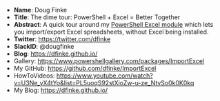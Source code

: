 * **Name**: Doug Finke
* **Title**: The dime tour: PowerShell + Excel = Better Together
* **Abstract**: A quick tour around my [PowerShell Excel module](https://www.powershellgallery.com/packages/ImportExcel) which lets you import/export Excel spreadsheets, without Excel being installed.
* **Twitter**: https://twitter.com/dfinke
* **SlackID**: @dougfinke
* **Blog**: https://dfinke.github.io/
* Gallery: https://www.powershellgallery.com/packages/ImportExcel
* My GitHub: https://github.com/dfinke/ImportExcel
* HowToVideos: https://www.youtube.com/watch?v=U3Ne_yX4tYo&list=PL5uoqS92stXioZw-u-ze_NtvSo0k0K0kq
* My Blog: https://dfinke.github.io/
